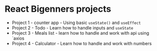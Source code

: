 # React Bigenners projects
- Project 1 - counter app  - Using basic `useState()` and `useEffect` 
- Project 2 - Todo - Learn how to handle inputs and `useState`
- Project 3 - Meals list - learn how to handle and work with api using `axios
- Project 4 - Calculator - Learn how to handle and work with numbers 